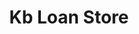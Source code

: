 ---
title: Kb Loan Store
slug: kb-loan-store
updated-on: '2024-05-30T13:44:31.749Z'
created-on: '2024-05-30T13:41:46.671Z'
published-on: '2024-05-30T13:54:32.469Z'
f_city-state-2:
- cms/city/richland-wa.md
- cms/city/sunnyside-wa.md
- cms/city/walla-walla-wa.md
f_locations:
- cms/payday-loan/kb-loan-store-19982.md
- cms/payday-loan/kb-loan-store-19983.md
- cms/payday-loan/kb-loan-store-19984.md
- cms/payday-loan/kb-loan-store-19985.md
f_states:
- cms/state/washington.md
layout: '[company].html'
tags: company
---